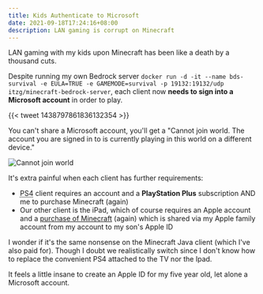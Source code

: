 ```yaml
---
title: Kids Authenticate to Microsoft
date: 2021-09-18T17:24:16+08:00
description: LAN gaming is corrupt on Minecraft
---
```


LAN gaming with my kids upon Minecraft has been like a death by a thousand
cuts.

Despite running my own Bedrock server `docker run -d -it --name bds-survival -e EULA=TRUE -e GAMEMODE=survival -p 19132:19132/udp itzg/minecraft-bedrock-server`, each client now **needs to sign into a Microsoft account** in order to play.

{{< tweet 1438797861836132354 >}}

You can't share a Microsoft account, you'll get a "Cannot join world. The
account you are signed in to is currently playing in this world on a different
device."

<img src="https://s.natalian.org/2021-09-18/cannot.jpeg" alt="Cannot join world">

It's extra painful when each client has further requirements:

* <abbr title="PlayStation 4">PS4</abbr> client requires an account and a **PlayStation Plus** subscription AND me to purchase Minecraft (again)
* Our other client is the iPad, which of course requires an Apple account and a [purchase of Minecraft](https://apps.apple.com/us/app/minecraft/id479516143) (again) which is shared via my Apple family account from my account to my son's Apple ID

I wonder if it's the same nonsense on the Minecraft Java client (which I've
also paid for). Though I doubt we realistically switch since I don't know how
to replace the convenient PS4 attached to the TV nor the Ipad.

It feels a little insane to create an Apple ID for my five year old, let alone
a Microsoft account.
